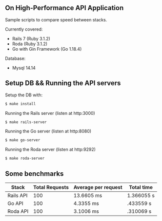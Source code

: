 ## On High-Performance API Application

Sample scripts to compare speed between stacks.

Currently covered:
- Rails 7 (Ruby 3.1.2)
- Roda (Ruby 3.1.2)
- Go with Gin Framework (Go 1.18.4)

Database:
- Mysql 14.14

## Setup DB && Running the API servers

Setup the DB with: 

```sh
$ make install
```

Running the Rails server (listen at http:3000)

```sh
$ make rails-server
```

Running the Go server (listen at http:8080)

```sh
$ make go-server
```

Running the Roda server (listen at http:9292)

```sh
$ make roda-server
```

## Some benchmarks

Stack|Total Requests|Average per request|Total time|
---------|----------|---------|-------|
Rails API | 100 | 13.6605 ms|1.366055 s|
Go API | 100 | 4.3355 ms | .433559 s|
Roda API | 100 | 3.1006 ms | .310069 s|


